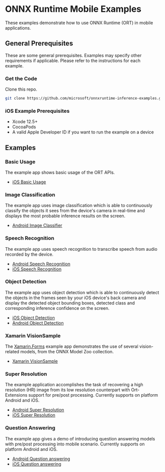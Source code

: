 # ONNX Runtime Mobile Examples

These examples demonstrate how to use ONNX Runtime (ORT) in mobile applications.

## General Prerequisites

These are some general prerequisites.
Examples may specify other requirements if applicable.
Please refer to the instructions for each example.

### Get the Code

Clone this repo.

```bash
git clone https://github.com/microsoft/onnxruntime-inference-examples.git
```

### iOS Example Prerequisites

- Xcode 12.5+
- CocoaPods
- A valid Apple Developer ID if you want to run the example on a device

## Examples

### Basic Usage

The example app shows basic usage of the ORT APIs.

- [iOS Basic Usage](examples/basic_usage/ios)

### Image Classification

The example app uses image classification which is able to continuously classify the objects it sees from the device's camera in real-time and displays the most probable inference results on the screen.

- [Android Image Classifier](examples/image_classification/android)

### Speech Recognition

The example app uses speech recognition to transcribe speech from audio recorded by the device.

- [Android Speech Recognition](examples/speech_recognition/android)
- [iOS Speech Recognition](examples/speech_recognition/ios)

### Object Detection

The example app uses object detection which is able to continuously detect the objects in the frames seen by your iOS device's back camera and display the detected object bounding boxes, detected class and corresponding inference confidence on the screen.

- [iOS Object Detection](examples/object_detection/ios)
- [Android Object Detection](examples/object_detection/android)

### Xamarin VisionSample

The [Xamarin.Forms](https://dotnet.microsoft.com/apps/xamarin/xamarin-forms) example app demonstrates the use of several vision-related models, from the ONNX Model Zoo collection.

- [Xamarin VisionSample](examples/Xamarin)

### Super Resolution

The example application accomplishes the task of recovering a high resolution (HR) image from its low resolution counterpart with Ort-Extensions support for pre/post processing. Currently supports on platform Android and iOS.

- [Android Super Resolution](examples/super_resolution/android)
- [iOS Super Resolution](examples/super_resolution/ios)

### Question Answering
The example app gives a demo of introducing question answering models with pre/post processing into mobile scenario. Currently supports on platform Android and iOS.

- [Android Question answering](examples/question_answering/android)
- [iOS Question answering](examples/question_answering/ios)
